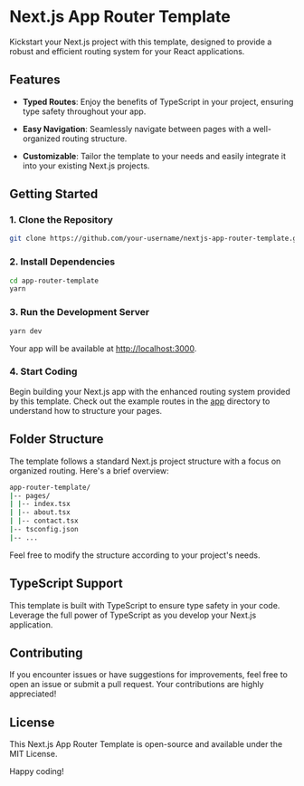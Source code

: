 # Next.js App Router Template

Kickstart your Next.js project with this template, designed to provide a robust and efficient routing system for your React applications.

## Features

- **Typed Routes**: Enjoy the benefits of TypeScript in your project, ensuring type safety throughout your app.
- **Easy Navigation**: Seamlessly navigate between pages with a well-organized routing structure.

- **Customizable**: Tailor the template to your needs and easily integrate it into your existing Next.js projects.

## Getting Started

### 1. Clone the Repository

```bash
git clone https://github.com/your-username/nextjs-app-router-template.git
```

### 2. Install Dependencies

```bash
cd app-router-template
yarn
```

### 3. Run the Development Server

```bash
yarn dev
```

Your app will be available at [http://localhost:3000](http://localhost:3000).

### 4. Start Coding

Begin building your Next.js app with the enhanced routing system provided by this template. Check out the example routes in the [app](/src/app/) directory to understand how to structure your pages.

## Folder Structure

The template follows a standard Next.js project structure with a focus on organized routing. Here's a brief overview:

```bash
app-router-template/
|-- pages/
| |-- index.tsx
| |-- about.tsx
| |-- contact.tsx
|-- tsconfig.json
|-- ...
```

Feel free to modify the structure according to your project's needs.

## TypeScript Support

This template is built with TypeScript to ensure type safety in your code. Leverage the full power of TypeScript as you develop your Next.js application.

## Contributing

If you encounter issues or have suggestions for improvements, feel free to open an issue or submit a pull request. Your contributions are highly appreciated!

## License

This Next.js App Router Template is open-source and available under the MIT License.

Happy coding!
